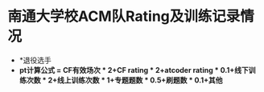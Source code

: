 # 南通大学校ACM队Rating及训练记录情况

- \*退役选手
- **pt计算公式 = CF有效场次 * 2+CF rating * 2+atcoder rating * 0.1+线下训练次数 * 2+线上训练次数 * 1+专题题数 * 0.5+刷题数 * 0.1+其他**
